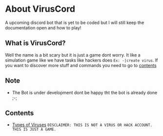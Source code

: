 # About VirusCord
A upcoming discord bot that is yet to be coded but I will still keep the documentation open and how to play!

## What is VirusCord?
Well the name is a bit scary but it is just a game dont worry. It like a simulation game like we have tasks like hackers does `Ex: -|create virus`. If you want to discover more stuff and commands you need to go to [contents](CONTENTS.md)

## Note
* The Bot is under development dont be happy tht the bot is already done ;-;

## Contents
* [Types of Viruses](content/TOV.md)
```DISCLAIMER: THIS IS NOT A VIRUS OR HACK ACCOUNT. THIS IS JUST A GAME.```
